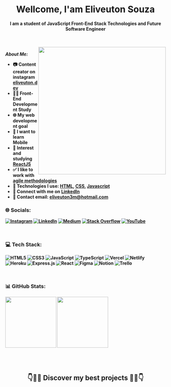 <h1 align="center"> Wellcome, I'am Eliveuton Souza</h1>
<p align="center"> <strong>I am a student of JavaScript Front-End Stack Technologies and Future Software Engineer<strong><p>
<br/>
<br/>
<a href="https://app.daily.dev/eliveutonsm"><img align="right" height="400em" src="https://api.daily.dev/devcards/586ba950f0d44c42ba7bbfbacc9d82fd.png?r=3wo"/></a>

<p><i>About Me:</i></p>
	
* 📷 Content creator on instagram [eliveuton.dev](https://www.instagram.com/eliveuton.dev)
* 👨‍💻 Front-End Development Study
* 🌐 My web development goal
* 📲 I want to learn Mobile
* 💜 Interest and studying [ReactJS](https://pt-br.reactjs.org)
* ✅ I like to work with [agile methodologies](http://www.desenvolvimentoagil.com.br)
* 🎇 Technologies I use: [HTML](https://developer.mozilla.org/pt-BR/docs/Web/HTML), [CSS](https://developer.mozilla.org/pt-BR/docs/Web/CSS), [Javascript](https://developer.mozilla.org/pt-BR/docs/Learn/JavaScript)
* 👋 Connect with me on [LinkedIn](https://developer.mozilla.org/pt-BR/docs/Web/HTML)
* 📧 Contact email: [eliveuton3m@hotmail.com](mailto:eliveuton3m@hotmail.com)
	
### 🌐 Socials:
[![Instagram](https://img.shields.io/badge/Instagram-%23E4405F.svg?logo=Instagram&logoColor=white)](https://instagram.com/eliveuton.dev) [![LinkedIn](https://img.shields.io/badge/LinkedIn-%230077B5.svg?logo=linkedin&logoColor=white)](https://linkedin.com/in/eliveuton-souza) [![Medium](https://img.shields.io/badge/Medium-12100E?logo=medium&logoColor=white)](https://medium.com/@eliveutondev) [![Stack Overflow](https://img.shields.io/badge/-Stackoverflow-FE7A16?logo=stack-overflow&logoColor=white)](https://stackoverflow.com/users/eliveuton-souza) [![YouTube](https://img.shields.io/badge/YouTube-%23FF0000.svg?logo=YouTube&logoColor=white)](https://youtube.com/c/eliveuton537) 
	
<br/>
	
### 💻 Tech Stack:
![HTML5](https://img.shields.io/badge/html5-%23E34F26.svg?style=for-the-badge&logo=html5&logoColor=white) ![CSS3](https://img.shields.io/badge/css3-%231572B6.svg?style=for-the-badge&logo=css3&logoColor=white) ![JavaScript](https://img.shields.io/badge/javascript-%23323330.svg?style=for-the-badge&logo=javascript&logoColor=%23F7DF1E) ![TypeScript](https://img.shields.io/badge/typescript-%23007ACC.svg?style=for-the-badge&logo=typescript&logoColor=white) ![Vercel](https://img.shields.io/badge/vercel-%23000000.svg?style=for-the-badge&logo=vercel&logoColor=white) ![Netlify](https://img.shields.io/badge/netlify-%23000000.svg?style=for-the-badge&logo=netlify&logoColor=#00C7B7) ![Heroku](https://img.shields.io/badge/heroku-%23430098.svg?style=for-the-badge&logo=heroku&logoColor=white) ![Express.js](https://img.shields.io/badge/express.js-%23404d59.svg?style=for-the-badge&logo=express&logoColor=%2361DAFB) ![React](https://img.shields.io/badge/react-%2320232a.svg?style=for-the-badge&logo=react&logoColor=%2361DAFB) 	![Figma](https://img.shields.io/badge/figma-%23F24E1E.svg?style=for-the-badge&logo=figma&logoColor=white) ![Notion](https://img.shields.io/badge/Notion-%23000000.svg?style=for-the-badge&logo=notion&logoColor=white) ![Trello](https://img.shields.io/badge/Trello-%23026AA7.svg?style=for-the-badge&logo=Trello&logoColor=white)

<br/>
	
### 📊 GitHub Stats:
<span><img height="160em" src="https://github-readme-stats.vercel.app/api?username=eliveutonsouza&theme=dark&hide_border=false&include_all_commits=true&count_private=true"/></span>
<span><img height="160em" src="https://github-readme-streak-stats.herokuapp.com/?user=eliveutonsouza&theme=dark&hide_border=false" /></span>

<br/>
<!-- ![](https://github-readme-stats.vercel.app/api/top-langs/?username=eliveutonsouza&theme=dark&hide_border=false&include_all_commits=true&count_private=true&layout=compact) -->

<!-- ### 🏆 GitHub Trophies
![](https://github-profile-trophy.vercel.app/?username=eliveutonsouza&theme=onedark&no-frame=false&no-bg=false&margin-w=4) -->

<br />
	
<h2 align="center">👇👨‍💻 Discover my best projects 👨‍💻👇</h2>


